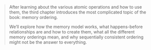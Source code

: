 > After learning about the various atomic operations and how to use them, the 
> third chapter introduces the most complicated topic of the book: memory 
> ordering.
> 
> We’ll explore how the memory model works, what happens-before relationships 
> are and how to create them, what all the different memory orderings mean, 
> and why sequentially consistent ordering might not be the answer to everything.
